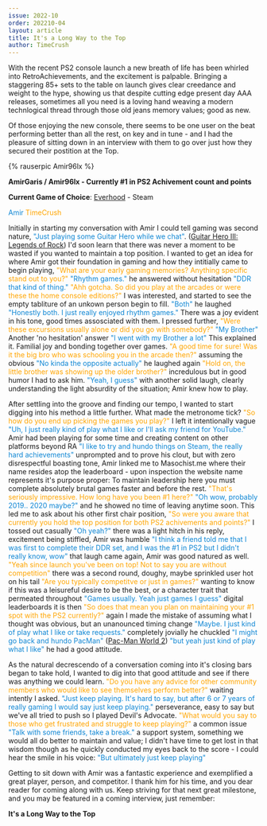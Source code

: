 ```yaml
---
issue: 2022-10
order: 202210-04
layout: article
title: It's a Long Way to the Top
author: TimeCrush
---
```


With the recent PS2 console launch a new breath of life has been whirled into RetroAchievements, and the excitement is palpable. Bringing a staggering 85+ sets to the table on launch gives clear creedance and weight to the hype, showing us that despite cutting edge present day AAA releases, sometimes all you need is a loving hand weaving a modern technlogical thread through those old jeans memory values; good as new.

Of those enjoying the new console, there seems to be one user on the beat performing better than all the rest, on key and in tune - and I had the pleasure of sitting down in an interview with them to go over just how they secured their postition at the Top.

<div class="bingo-winner" justify-content="center">
  {% rauserpic Amir96lx %}
</div>

**AmirGaris / Amir96lx  - Currently #1 in PS2 Achivement count and points**  

**Current Game of Choice**: [Everhood](https://store.steampowered.com/app/1229380/Everhood/) - Steam

<am style="color:#0E86D4">Amir</am> <t style="color:orange">TimeCrush</t>

Initially in starting my conversation with Amir I could tell gaming was second nature, <am style="color:#0E86D4">"Just playing some Guitar Hero while we chat"</am>. ([Guitar Hero III: Legends of Rock](https://retroachievements.org/game/5579)) I'd soon learn that there was never a moment to be wasted if you wanted to maintain a top position. I wanted to get an idea for where Amir got their foundation in gaming and how they intitially came to begin playing, <t style="color:orange">"What are your early gaming memories? Anything specific stand out to you?"</t> <am style="color:#0E86D4">"Rhythm games."</am> he answered without hesitation <am style="color:#0E86D4">"DDR that kind of thing."</am> <t style="color:orange">"Ahh gotcha. So did you play at the arcades or were these the home console editions?"</t> I was interested, and started to see the empty tabliture of an unkown person begin to fill. <am style="color:#0E86D4">"Both"</am> he laughed <am style="color:#0E86D4">"Honestly both. I just really enjoyed rhythm games."</am> There was a joy evident in his tone, good times assosciated with them. I pressed further, <t style="color:orange">"Were these excursions usually alone or did you go with somebody?"</t> <am style="color:#0E86D4">"My Brother"</am> Another 'no hesitation' answer <am style="color:#0E86D4">"I went with my Brother a lot"</am> This explained it. Familial joy and bonding together over games. <t style="color:orange">"A good time for sure! Was it the big bro who was schooling you in the arcade then?"</t> assuming the obvious <am style="color:#0E86D4">"No kinda the opposite actually"</am> he laughed again <t style="color:orange">"Hold on, the little brother was showing up the older brother?"</t> incredulous but in good humor I had to ask him. <am style="color:#0E86D4">"Yeah, I guess"</am> with another solid laugh, clearly understanding the light absurdity of the situation; Amir knew how to play. 

After settling into the groove and finding our tempo, I wanted to start digging into his method a little further. What made the metronome tick? <t style="color:orange">"So how do you end up picking the games you play?"</t> I left it intentionally vague <am style="color:#0E86D4">"Uh, I just really kind of play what I like or I'll ask my friend for YouTube."</am> Amir had been playing for some time and creating content on other platforms beyond RA <am style="color:#0E86D4">"I like to try and hundo things on Steam, the really hard achievements"</am> unprompted and to prove his clout, but with zero disrespectful boasting tone, Amir linked me to Masochist.me where their name resides atop the leaderboard - upon inspection the website name represents it's purpose proper: To maintain leadership here you must complete absolutely brutal games faster and before the rest. <t style="color:orange">"That's seriously impressive. How long have you been #1 here?"</t> <am style="color:#0E86D4">"Oh wow, probably 2019.. 2020 maybe?"</am> and he showed no time of leaving anytime soon. This led me to ask about his other first chair position, <t style="color:orange">"So were you aware that currently you hold the top position for both PS2 achivements and points?"</t> I tossed out casually <am style="color:#0E86D4">"Oh yeah?"</am> there was a light hitch in his reply, excitement being stiffled, Amir was humble <am style="color:#0E86D4">"I think a friend told me that I was first to complete their DDR set, and I was the #1 in PS2 but I didn't really know, wow"</am> that laugh came again, Amir was good natured as well. <t style="color:orange">"Yeah since launch you've been on top! Not to say you are without competition"</t> there was a second round, doughy, maybe sprinkled user hot on his tail <t style="color:orange">"Are you typically competitve or just in games?"</t> wanting to know if this was a leisureful desire to be the best, or a character trait that permeated throughout <am style="color:#0E86D4">"Games usually. Yeah just games I guess"</am> digital leaderboards it is then <t style="color:orange">"So does that mean you plan on maintaining your #1 spot with the PS2 currently?"</t> again I made the mistake of assuming what I thought was obvious, but an unanounced timing change <am style="color:#0E86D4">"Maybe. I just kind of play what I like or take requests."</am> completely jovially he chuckled <am style="color:#0E86D4">"I might go back and hundo PacMan"</am> ([Pac-Man World 2](https://retroachievements.org/game/19097)) <am style="color:#0E86D4">"but yeah just kind of play what I like"</am> he had a good attitude. 

As the natural decrescendo of a conversation coming into it's closing bars began to take hold, I wanted to dig into that good attitude and see if there was anything we could learn. <t style="color:orange">"Do you have any advice for other community members who would like to see themselves perform better?"</t> waiting intently I asked. <am style="color:#0E86D4">"Just keep playing. It's hard to say, but after 6 or 7 years of really gaming I would say just keep playing."</am> perseverance, easy to say but we've all tried to push so I played Devil's Advocate. <t style="color:orange">"What would you say to those who get frustrated and struggle to keep playing?"</t> a common issue <am style="color:#0E86D4">"Talk with some friends, take a break."</am> a support system, something we would all do better to maintain and value; I didn't have time to get lost in that wisdom though as he quickly conducted my eyes back to the score - I could hear the smile in his voice: <am style="color:#0E86D4">"But ultimately just keep playing"</am>

Getting to sit down with Amir was a fantastic experience and exemplified a great player, person, and competitor. I thank him for his time, and you dear reader for coming along with us. Keep striving for that next great milestone, and you may be featured in a coming interview, just remember:

**It's a Long Way to the Top**
